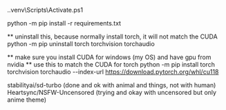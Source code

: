 .\.venv\Scripts\Activate.ps1 

python -m pip install -r requirements.txt


** uninstall this, because normally install torch, it will not match the CUDA
python -m pip uninstall torch torchvision torchaudio


** make sure you install CUDA for windows (my OS) and have gpu from nvidia
** use this to match the CUDA for torch
python -m pip install torch torchvision torchaudio --index-url https://download.pytorch.org/whl/cu118

stabilityai/sd-turbo (done and ok with animal and things, not with human)
Heartsync/NSFW-Uncensored (trying and okay with uncensored but only anime theme)